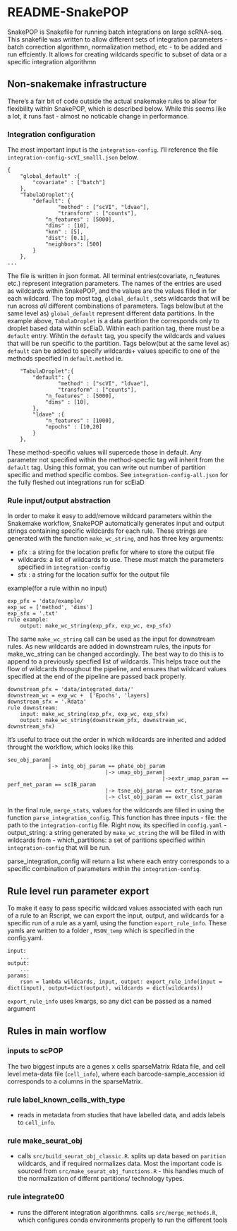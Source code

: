 README-SnakePOP
================

SnakePOP is Snakefile for running batch integrations on large scRNA-seq.
This snakefile was written to allow different sets of integration
parameters - batch correction algorithmn, normalization method, etc - to
be added and run effciently. It allows for creating wildcards specific
to subset of data or a specific integration algorithmn

## Non-snakemake infrastructure

There’s a fair bit of code outside the actual snakemake rules to allow
for flexibility within SnakePOP, which is described below. While this
seems like a lot, it runs fast - almost no noticable change in
performance.

### Integration configuration

The most important input is the `integration-config`. I’ll reference the
file `integration-config-scVI_smalll.json` below.

    {
        "global_default" :{
            "covariate" : ["batch"]
        },
        "TabulaDroplet":{
            "default": {
                    "method" : ["scVI", "ldvae"],
                    "transform" : ["counts"],
                "n_features" : [5000],
                "dims" : [10],
                "knn" : [5],
                "dist": [0.1],
                "neighbors": [500]
            }
        },
    ...

The file is written in json format. All terminal entries(covariate,
n\_features etc.) represent integration parameters. The names of the
entries are used as wildcards within SnakePOP, and the values are the
values filled in for each wildcard. The top most tag, `global_default` ,
sets wildcards that will be run across *all* different combinations of
parameters. Tags below(but at the same level as) `global_default`
represent different data partitions. In the example above,
`TabulaDroplet` is a data partition the corresponds only to droplet
based data within scEiaD. Within each parition tag, there must be a
`default` entry. Wihtin the `default` tag, you specify the wildcards and
values that will be run specific to the partition. Tags below(but at the
same level as) `default` can be added to specify wildcards+ values
specific to one of the methods specified in `default.method` ie.

``` 
    "TabulaDroplet":{
        "default": {
                "method" : ["scVI", "ldvae"],
                "transform" : ["counts"],
            "n_features" : [5000],
            "dims" : [10],
        },
        "ldave" :{
            "n_features" : [1000],
            "epochs" : [10,20]
        }
    },
```

These method-specific values will supercede those in default. Any
parameter not specified within the method-specfic tag will inherit from
the `default` tag. Using this format, you can write out number of
partition specific and method specific combos. See
`integration-config-all.json` for the fully fleshed out integrations run
for scEiaD

### Rule input/output abstraction

In order to make it easy to add/remove wildcard parameters within the
Snakemake workflow, SnakePOP automatically generates input and output
strings containing specific wildcards for each rule. These strings are
generated with the function `make_wc_string`, and has three key
arguments:

  - pfx : a string for the location prefix for where to store the output
    file
  - wildcards: a list of wildcards to use. These *must* match the
    parameters specified in `integration-config`
  - sfx : a string for the location suffix for the output file

example(for a rule within no input)

    exp_pfx = 'data/example/
    exp_wc = ['method', 'dims']
    exp_sfx = '.txt'
    rule example:
        output: make_wc_string(exp_pfx, exp_wc, exp_sfx)

The same `make_wc_string` call can be used as the input for downstream
rules. As new wildcards are added in downstream rules, the inputs for
make\_wc\_string can be changed accordingly. The best way to do this is
to append to a previously specfied list of wildcards. This helps trace
out the flow of wildcards throughout the pipeline, and ensures that
wildcard values specified at the end of the pipeline are passed back
properly.

    downstream_pfx = 'data/integrated_data/'
    downstream_wc = exp_wc +  ['Epochs', 'layers]
    downstream_sfx = '.Rdata'
    rule downstream:
        input: make_wc_string(exp_pfx, exp_wc, exp_sfx) 
        output: make_wc_string(downstream_pfx, downstream_wc, downstream_sfx)

It’s useful to trace out the order in which wildcards are inherited and
added throught the workflow, which looks like this

    seu_obj_param|
                 |-> intg_obj_param == phate_obj_param
                                   |-> umap_obj_param| 
                                                     |->extr_umap_param ==  perf_met_param == scIB_param 
                                   |-> tsne_obj_param == extr_tsne_param
                                   |-> clst_obj_param == extr_clst_param 

In the final rule, `merge_stats`, values for the wildcards are filled in
using the function `parse_integration_config`. This function has three
inputs - file: the path to the `integration-config` file. Right now, its
specified in `config.yaml` - output\_string: a string generated by
`make_wc_string` the will be filled in with wildcards from -
which\_partitions: a set of paritions specified within
`integration-config` that will be run.

parse\_integration\_config will return a list where each entry
corresponds to a specific combination of parameters within the
`integration-config`.

## Rule level run parameter export

To make it easy to pass specific wildcard values associated with each
run of a rule to an Rscript, we can export the input, output, and
wildcards for a specific run of a rule as a yaml, using the function
`export_rule_info`. These yamls are written to a folder , `RSON_temp`
which is specified in the config.yaml.

    input:
        ...
    output:
        ...
    params:
        rson = lambda wildcards, input, output: export_rule_info(input = dict(input), output=dict(output), wildcards = dict(wildcards))

`export_rule_info` uses kwargs, so any dict can be passed as a named
argument

## Rules in main worflow

### inputs to scPOP

The two biggest inputs are a genes x cells sparseMatrix Rdata file, and
cell level meta-data file (`cell_info`), where each
barcode-sample\_accession id corresponds to a columns in the
sparseMatrix.

### rule label\_known\_cells\_with\_type

  - reads in metadata from studies that have labelled data, and adds
    labels to `cell_info`.

### rule make\_seurat\_obj

  - calls `src/build_seurat_obj_classic.R`. splits up data based on
    `parition` wildcards, and if required normalizes data. Most the
    important code is sourced from `src/make_seurat_obj_functions.R` -
    this handles much of the normalization of differnt partitions/
    technology types.

### rule integrate00

  - runs the different integration algorithmns. calls
    `src/merge_methods.R`, which configures conda environments properly
    to run the different tools

